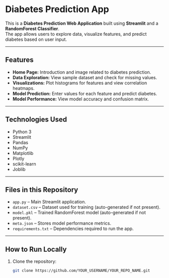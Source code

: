 # Diabetes Prediction App

This is a **Diabetes Prediction Web Application** built using **Streamlit** and a **RandomForest Classifier**.  
The app allows users to explore data, visualize features, and predict diabetes based on user input.

---

## Features

- **Home Page:** Introduction and image related to diabetes prediction.  
- **Data Exploration:** View sample dataset and check for missing values.  
- **Visualizations:** Plot histograms for features and view correlation heatmaps.  
- **Model Prediction:** Enter values for each feature and predict diabetes.  
- **Model Performance:** View model accuracy and confusion matrix.

---

## Technologies Used

- Python 3  
- Streamlit  
- Pandas  
- NumPy  
- Matplotlib  
- Plotly  
- scikit-learn  
- Joblib

---

## Files in this Repository

- `app.py` – Main Streamlit application.  
- `dataset.csv` – Dataset used for training (auto-generated if not present).  
- `model.pkl` – Trained RandomForest model (auto-generated if not present).  
- `meta.json` – Stores model performance metrics.  
- `requirements.txt` – Dependencies required to run the app.

---

## How to Run Locally

1. Clone the repository:
   ```bash
   git clone https://github.com/YOUR_USERNAME/YOUR_REPO_NAME.git

